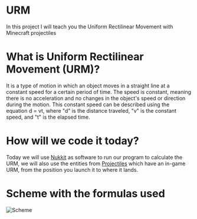 # URM
In this project I will teach you the Uniform Rectilinear Movement with Minecraft projectiles

# What is Uniform Rectilinear Movement (URM)?

It is a type of motion in which an object moves in a straight line at a constant speed for a certain period of time. The speed is constant, meaning there is no acceleration and no changes in the object's speed or direction during the motion. This constant speed can be described using the equation d = vt, where "d" is the distance traveled, "v" is the constant speed, and "t" is the elapsed time.

# How will we code it today?

Today we will use [Nukkit](https://cloudburstmc.org/articles/) as software to run our program to calculate the URM, we will also use the entities from [Projectiles](https://minecraft-archive.fandom.com/wiki/Category:Projectiles) which have an in-game URM, from the position you launch it to where it lands.

# Scheme with the formulas used

![Scheme](https://i.imgur.com/0xJWHY6.png)
